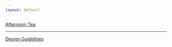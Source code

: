 ```yaml
---
layout: default
---
```


[Afternoon Tea](./markdown_menus/afternoon_tea.md)

***
[Design Guidelines](./guidelines.md)